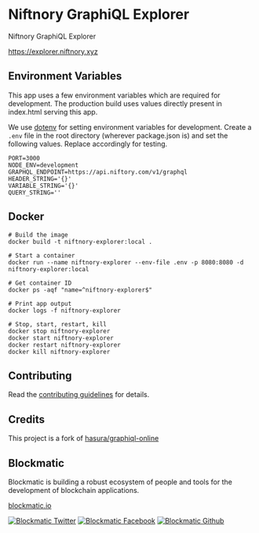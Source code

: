 # Niftnory GraphiQL Explorer

Niftnory GraphiQL Explorer

https://explorer.niftnory.xyz

## Environment Variables

This app uses a few environment variables which are required for development. The production build uses values directly present in index.html serving this app.

We use [dotenv](https://github.com/motdotla/dotenv) for setting environment variables for development. Create a `.env` file in the root directory (wherever package.json is) and set the following values. Replace accordingly for testing.

```
PORT=3000
NODE_ENV=development
GRAPHQL_ENDPOINT=https://api.niftory.com/v1/graphql
HEADER_STRING='{}'
VARIABLE_STRING='{}'
QUERY_STRING=''
```
## Docker

```
# Build the image
docker build -t niftnory-explorer:local .

# Start a container
docker run --name niftnory-explorer --env-file .env -p 8080:8080 -d niftnory-explorer:local

# Get container ID
docker ps -aqf "name=^niftnory-explorer$"

# Print app output
docker logs -f niftnory-explorer

# Stop, start, restart, kill
docker stop niftnory-explorer
docker start niftnory-explorer
docker restart niftnory-explorer
docker kill niftnory-explorer
```
## Contributing

Read the [contributing guidelines](https://developers.blockmatic.io) for details.

## Credits

This project is a fork of [hasura/graphiql-online](https://github.com/hasura/graphiql-online)

## Blockmatic

Blockmatic is building a robust ecosystem of people and tools for the development of blockchain applications.

[blockmatic.io](https://blockmatic.io)

<!-- Please don't remove this: Grab your social icons from https://github.com/carlsednaoui/gitsocial -->

<!-- display the social media buttons in your README -->

[![Blockmatic Twitter][1.1]][1]
[![Blockmatic Facebook][2.1]][2]
[![Blockmatic Github][3.1]][3]

<!-- links to social media icons -->
<!-- no need to change these -->

<!-- icons with padding -->

[1.1]: http://i.imgur.com/tXSoThF.png 'twitter icon with padding'
[2.1]: http://i.imgur.com/P3YfQoD.png 'facebook icon with padding'
[3.1]: http://i.imgur.com/0o48UoR.png 'github icon with padding'

<!-- icons without padding -->

[1.2]: http://i.imgur.com/wWzX9uB.png 'twitter icon without padding'
[2.2]: http://i.imgur.com/fep1WsG.png 'facebook icon without padding'
[3.2]: http://i.imgur.com/9I6NRUm.png 'github icon without padding'

<!-- links to your social media accounts -->
<!-- update these accordingly -->

[1]: http://www.twitter.com/blockmatic_io
[2]: http://fb.me/blockmatic.io
[3]: http://www.github.com/blockmatic

<!-- Please don't remove this: Grab your social icons from https://github.com/carlsednaoui/gitsocial -->
